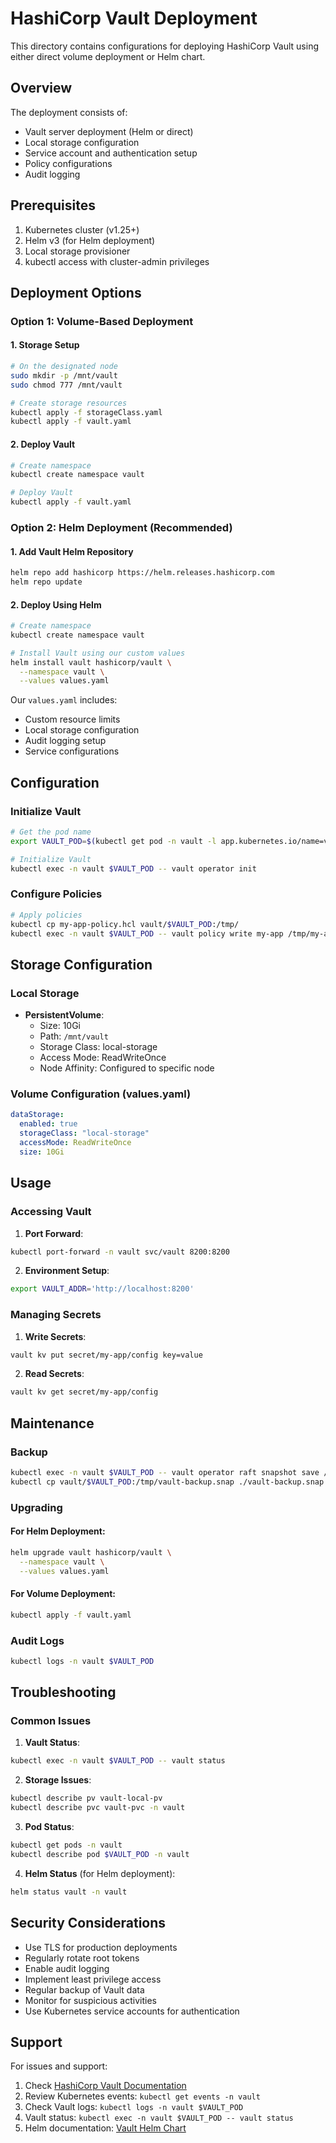 # HashiCorp Vault Deployment

This directory contains configurations for deploying HashiCorp Vault using either direct volume deployment or Helm chart.

## Overview

The deployment consists of:
- Vault server deployment (Helm or direct)
- Local storage configuration
- Service account and authentication setup
- Policy configurations
- Audit logging

## Prerequisites

1. Kubernetes cluster (v1.25+)
2. Helm v3 (for Helm deployment)
3. Local storage provisioner
4. kubectl access with cluster-admin privileges

## Deployment Options

### Option 1: Volume-Based Deployment

#### 1. Storage Setup
```bash
# On the designated node
sudo mkdir -p /mnt/vault
sudo chmod 777 /mnt/vault

# Create storage resources
kubectl apply -f storageClass.yaml
kubectl apply -f vault.yaml
```

#### 2. Deploy Vault
```bash
# Create namespace
kubectl create namespace vault

# Deploy Vault
kubectl apply -f vault.yaml
```

### Option 2: Helm Deployment (Recommended)

#### 1. Add Vault Helm Repository
```bash
helm repo add hashicorp https://helm.releases.hashicorp.com
helm repo update
```

#### 2. Deploy Using Helm
```bash
# Create namespace
kubectl create namespace vault

# Install Vault using our custom values
helm install vault hashicorp/vault \
  --namespace vault \
  --values values.yaml
```

Our `values.yaml` includes:
- Custom resource limits
- Local storage configuration
- Audit logging setup
- Service configurations

## Configuration

### Initialize Vault
```bash
# Get the pod name
export VAULT_POD=$(kubectl get pod -n vault -l app.kubernetes.io/name=vault -o jsonpath='{.items[0].metadata.name}')

# Initialize Vault
kubectl exec -n vault $VAULT_POD -- vault operator init
```

### Configure Policies
```bash
# Apply policies
kubectl cp my-app-policy.hcl vault/$VAULT_POD:/tmp/
kubectl exec -n vault $VAULT_POD -- vault policy write my-app /tmp/my-app-policy.hcl
```

## Storage Configuration

### Local Storage
- **PersistentVolume**:
  - Size: 10Gi
  - Path: `/mnt/vault`
  - Storage Class: local-storage
  - Access Mode: ReadWriteOnce
  - Node Affinity: Configured to specific node

### Volume Configuration (values.yaml)
```yaml
dataStorage:
  enabled: true
  storageClass: "local-storage"
  accessMode: ReadWriteOnce
  size: 10Gi
```

## Usage

### Accessing Vault

1. **Port Forward**:
```bash
kubectl port-forward -n vault svc/vault 8200:8200
```

2. **Environment Setup**:
```bash
export VAULT_ADDR='http://localhost:8200'
```

### Managing Secrets

1. **Write Secrets**:
```bash
vault kv put secret/my-app/config key=value
```

2. **Read Secrets**:
```bash
vault kv get secret/my-app/config
```

## Maintenance

### Backup
```bash
kubectl exec -n vault $VAULT_POD -- vault operator raft snapshot save /tmp/vault-backup.snap
kubectl cp vault/$VAULT_POD:/tmp/vault-backup.snap ./vault-backup.snap
```

### Upgrading

#### For Helm Deployment:
```bash
helm upgrade vault hashicorp/vault \
  --namespace vault \
  --values values.yaml
```

#### For Volume Deployment:
```bash
kubectl apply -f vault.yaml
```

### Audit Logs
```bash
kubectl logs -n vault $VAULT_POD
```

## Troubleshooting

### Common Issues

1. **Vault Status**:
```bash
kubectl exec -n vault $VAULT_POD -- vault status
```

2. **Storage Issues**:
```bash
kubectl describe pv vault-local-pv
kubectl describe pvc vault-pvc -n vault
```

3. **Pod Status**:
```bash
kubectl get pods -n vault
kubectl describe pod $VAULT_POD -n vault
```

4. **Helm Status** (for Helm deployment):
```bash
helm status vault -n vault
```

## Security Considerations

- Use TLS for production deployments
- Regularly rotate root tokens
- Enable audit logging
- Implement least privilege access
- Regular backup of Vault data
- Monitor for suspicious activities
- Use Kubernetes service accounts for authentication

## Support

For issues and support:
1. Check [HashiCorp Vault Documentation](https://www.vaultproject.io/docs)
2. Review Kubernetes events: `kubectl get events -n vault`
3. Check Vault logs: `kubectl logs -n vault $VAULT_POD`
4. Vault status: `kubectl exec -n vault $VAULT_POD -- vault status`
5. Helm documentation: [Vault Helm Chart](https://github.com/hashicorp/vault-helm)
